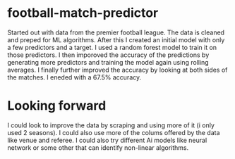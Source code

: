 # football-match-predictor

Started out with data from the premier football league. The data is cleaned and preped for ML algorithms. After this I created an initial model with only a few predictors and a target.
I used a random forest model to train it on those predictors. I then imporoved the accuracy of the predictions by generating more predictors and training the model again using rolling averages.
I finally further improved the accuracy by looking at both sides of the matches. I eneded with a 67.5% accuracy.

# Looking forward 
I could look to improve the data by scraping and using more of it (i only used 2 seasons). I could also use more of the colums offered by the data like venue and referee. I could also try different Ai models like neural network or some other that can identify non-linear algorithms. 
